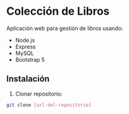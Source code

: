 # Colección de Libros

Aplicación web para gestión de libros usando:
- Node.js
- Express
- MySQL
- Bootstrap 5

## Instalación

1. Clonar repositorio:
```bash
git clone [url-del-repositorio]